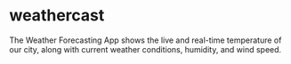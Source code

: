 # weathercast
The Weather Forecasting App shows the live and real-time temperature of our city, along with current weather conditions, humidity, and wind speed.
